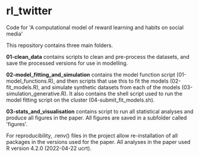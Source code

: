 # rl_twitter
Code for 'A computational model of reward learning and habits on social media'

This repository contains three main folders.

**01-clean_data** contains scripts to clean and pre-process the datasets, and save the processed versions for use in modelling.

**02-model_fitting_and_simulation** contains the model function script (01-model_functions.R), and then scripts that use this to fit the models (02-fit_models.R), and simulate synthetic datasets from each of the models (03-simulation_generative.R). It also contains the shell script used to run the model fitting script on the cluster (04-submit_fit_models.sh).

**03-stats_and_visualisation** contains script to run all statistical analyses and produce all figures in the paper. All figures are saved in a subfolder called 'figures'.

For reproducibility, .renv() files in the project allow re-installation of all packages in the versions used for the paper.
All analyses in the paper used R version 4.2.0 (2022-04-22 ucrt).
